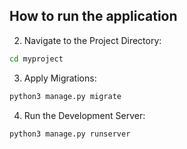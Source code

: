 ## How to run the application

<!---
Install Dependencies:
```bash
pip install -r requirements.txt
```
--->

2. Navigate to the Project Directory:

```bash
cd myproject
```

3. Apply Migrations:

```bash
python3 manage.py migrate
```

4. Run the Development Server:

```bash
python3 manage.py runserver
```
